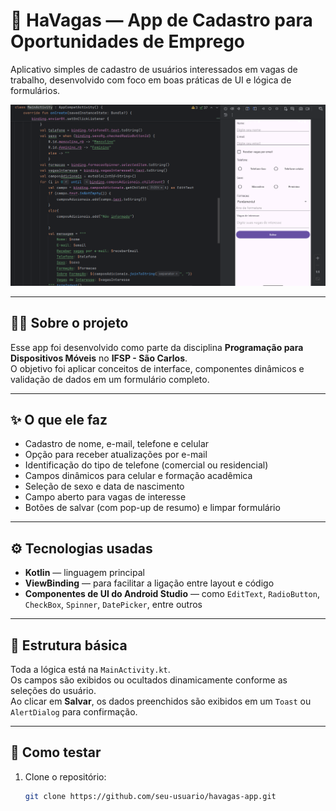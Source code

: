 # 💼 HaVagas — App de Cadastro para Oportunidades de Emprego  
Aplicativo simples de cadastro de usuários interessados em vagas de trabalho, desenvolvido com foco em boas práticas de UI e lógica de formulários.

![HaVagas](image/capa.png)

---

## 🙋‍♀️ Sobre o projeto

Esse app foi desenvolvido como parte da disciplina **Programação para Dispositivos Móveis** no **IFSP - São Carlos**.  
O objetivo foi aplicar conceitos de interface, componentes dinâmicos e validação de dados em um formulário completo.

---

## ✨ O que ele faz

- Cadastro de nome, e-mail, telefone e celular  
- Opção para receber atualizações por e-mail  
- Identificação do tipo de telefone (comercial ou residencial)  
- Campos dinâmicos para celular e formação acadêmica  
- Seleção de sexo e data de nascimento  
- Campo aberto para vagas de interesse  
- Botões de salvar (com pop-up de resumo) e limpar formulário

---

## ⚙️ Tecnologias usadas

- **Kotlin** — linguagem principal  
- **ViewBinding** — para facilitar a ligação entre layout e código  
- **Componentes de UI do Android Studio** — como `EditText`, `RadioButton`, `CheckBox`, `Spinner`, `DatePicker`, entre outros

---

## 📂 Estrutura básica

Toda a lógica está na `MainActivity.kt`.  
Os campos são exibidos ou ocultados dinamicamente conforme as seleções do usuário.  
Ao clicar em **Salvar**, os dados preenchidos são exibidos em um `Toast` ou `AlertDialog` para confirmação.

---

## 🧪 Como testar

1. Clone o repositório:  
   ```bash
   git clone https://github.com/seu-usuario/havagas-app.git
